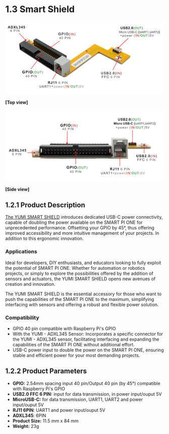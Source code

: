 # 1.3 Smart Shield
<img src="../../img/SmartPi/Yumi_Components/SmartShield_specifications/smart_shield_top.png" width="600" alt="Top view"><p align="left">**[Top view]**</p>


<img src="../../img/SmartPi/Yumi_Components/SmartShield_specifications/smart_shield_side.png" width="600" alt="Top view"><p align="left">**[Side view]**</p>

## 1.2.1 Product Description
[The YUMI SMART SHIELD](https://wanhao-europe.com/en/collections/yumi-retro-gaming/products/yumi-smart-smart-shield-compatible-smart-pi-one) introduces dedicated USB-C power connectivity, capable of doubling the power available on the SMART PI ONE for unprecedented performance.
Offsetting your GPIO by 45°, thus offering improved accessibility and more intuitive management of your projects. In addition to this ergonomic innovation. 



### Applications
Ideal for developers, DIY enthusiasts, and educators looking to fully exploit the potential of SMART PI ONE. Whether for automation or robotics projects, or simply to explore the possibilities offered by the addition of sensors and actuators, the YUMI SMART SHIELD opens new avenues of creation and innovation.

The YUMI SMART SHIELD is the essential accessory for those who want to push the capabilities of the SMART PI ONE to the maximum, simplifying interfacing with sensors and offering a robust and flexible power solution.

### Compatibility
 * GPIO 40 pin compatible with Raspberry Pi's GPIO
 * With the YUMI - ADXL345 Sensor: Incorporates a specific connector for the YUMI - ADXL345 sensor, facilitating interfacing and expanding the capabilities of the SMART PI ONE without additional effort.
 * USB-C power input to double the power on the SMART PI ONE, ensuring stable and efficient power for your most demanding projects.
 

## 1.2.2 Product Parameters
* **GPIO:** 2.54mm spacing input 40 pin/Output 40 pin (by 45°) compatible with Raspberry Pi's GPIO
* **USB2.0 FFC 6 PIN:** input for data transmission, in power input/ouput 5V
* **MicroUSB-C:** for data transmission, UART1, UART2 and power input/ouput 5V
* **RJ11 6PIN**: UART1 and power input/ouput 5V
* **ADXL345**: 6PIN
* **Product Size:** 11.5 mm x 84 mm
* **Weight:** 23g